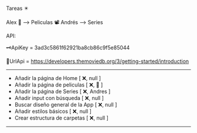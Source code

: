 Tareas ✴️

Alex 🍊 --> Peliculas 📽️
Andrés --> Series

API:

🗝️ApiKey = 3ad3c5861f62921ba8cb86c9f5e85044

🔗UrlApi = https://developers.themoviedb.org/3/getting-started/introduction

___________________________________________________
- Añadir la página de Home                [ ❌, null ]      
- Añadir la página de peliculas           [ ❌, 🍊 ]
- Añadir la página de Series              [ ❌, Andres ]
- Añadir input con búsqueda               [ ❌, null ]     
- Buscar diseño general de la App         [ ❌, null ]
- Añadir estilos básicos                  [ ❌, null ]
- Crear estructura de carpetas            [ ❌, null ]
__________________________________________________